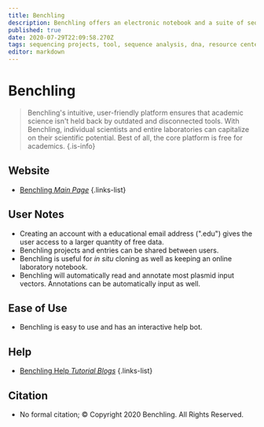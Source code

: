 ```yaml
---
title: Benchling
description: Benchling offers an electronic notebook and a suite of sequence design tools for free to academics.
published: true
date: 2020-07-29T22:09:58.270Z
tags: sequencing projects, tool, sequence analysis, dna, resource center, resource, gene, data mapping, analysis tool
editor: markdown
---
```


# Benchling

> Benchling's intuitive, user-friendly platform ensures that academic science isn't held back by outdated and disconnected tools. With Benchling, individual scientists and entire laboratories can capitalize on their scientific potential. Best of all, the core platform is free for academics.
{.is-info}


## Website 

- [Benchling *Main Page*](https://www.benchling.com/academic/)
 {.links-list}

## User Notes

- Creating an account with a educational email address (".edu") gives the user access to a larger quantity of free data. 
- Benchling projects and entries can be shared between users. 
- Benchling is useful for *in situ* cloning as well as keeping an online laboratory notebook. 
- Benchling will automatically read and annotate most plasmid input vectors.  Annotations can be automatically input as well.

## Ease of Use

- Benchling is easy to use and has an interactive help bot. 

## Help

- [Benchling Help *Tutorial Blogs*](https://help.benchling.com/en/collections/69514-notebook)
{.links-list}

## Citation

- No formal citation; © Copyright 2020 Benchling. All Rights Reserved.
 